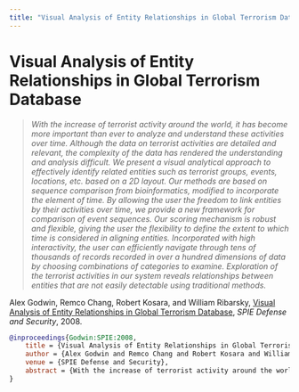 ```yaml
---
title: "Visual Analysis of Entity Relationships in Global Terrorism Database"
---
```


# Visual Analysis of Entity Relationships in Global Terrorism Database

> _With the increase of terrorist activity around the world, it has become more important than ever to analyze and understand these activities over time. Although the data on terrorist activities are detailed and relevant, the complexity of the data has rendered the understanding and analysis difficult. We present a visual analytical approach to effectively identify related entities such as terrorist groups, events, locations, etc. based on a 2D layout. Our methods are based on sequence comparison from bioinformatics, modified to incorporate the element of time. By allowing the user the freedom to link entities by their activities over time, we provide a new framework for comparison of event sequences. Our scoring mechanism is robust and flexible, giving the user the flexibility to define the extent to which time is considered in aligning entities. Incorporated with high interactivity, the user can efficiently navigate through tens of thousands of records recorded in over a hundred dimensions of data by choosing combinations of categories to examine. Exploration of the terrorist activities in our system reveals relationships between entities that are not easily detectable using traditional methods._

Alex Godwin, Remco Chang, Robert Kosara, and William Ribarsky, <a href="https://media.eagereyes.org/papers/2008/Godwin-SPIE-2008.pdf" target="_blank">Visual Analysis of Entity Relationships in Global Terrorism Database</a>, _SPIE Defense and Security_, 2008.


```bibtex
@inproceedings{Godwin:SPIE:2008,
	title = {Visual Analysis of Entity Relationships in Global Terrorism Database},
	author = {Alex Godwin and Remco Chang and Robert Kosara and William Ribarsky},
	venue = {SPIE Defense and Security},
	abstract = {With the increase of terrorist activity around the world, it has become more important than ever to analyze and understand these activities over time. Although the data on terrorist activities are detailed and relevant, the complexity of the data has rendered the understanding and analysis difficult. We present a visual analytical approach to effectively identify related entities such as terrorist groups, events, locations, etc. based on a 2D layout. Our methods are based on sequence comparison from bioinformatics, modified to incorporate the element of time. By allowing the user the freedom to link entities by their activities over time, we provide a new framework for comparison of event sequences. Our scoring mechanism is robust and flexible, giving the user the flexibility to define the extent to which time is considered in aligning entities. Incorporated with high interactivity, the user can efficiently navigate through tens of thousands of records recorded in over a hundred dimensions of data by choosing combinations of categories to examine. Exploration of the terrorist activities in our system reveals relationships between entities that are not easily detectable using traditional methods.},
}
```

